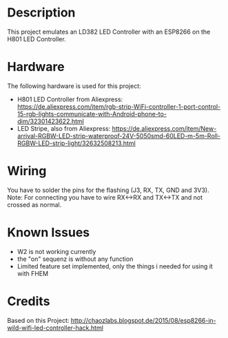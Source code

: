 # Description
This project emulates an LD382 LED Controller with an ESP8266 on the H801 LED Controller.

# Hardware
The following hardware is used for this project:
* H801 LED Controller from Aliexpress: https://de.aliexpress.com/item/rgb-strip-WiFi-controller-1-port-control-15-rgb-lights-communicate-with-Android-phone-to-dim/32301423622.html
* LED Stripe, also from Aliexpress: https://de.aliexpress.com/item/New-arrival-RGBW-LED-strip-waterproof-24V-5050smd-60LED-m-5m-Roll-RGBW-LED-strip-light/32632508213.html

# Wiring
You have to solder the pins for the flashing (J3, RX, TX, GND and 3V3).
Note: For connecting you have to wire RX<->RX and TX<->TX and not crossed as normal.

# Known Issues
* W2 is not working currently
* the "on" sequenz is without any function
* Limited feature set implemented, only the things i needed for using it with FHEM

# Credits
Based on this Project: http://chaozlabs.blogspot.de/2015/08/esp8266-in-wild-wifi-led-controller-hack.html